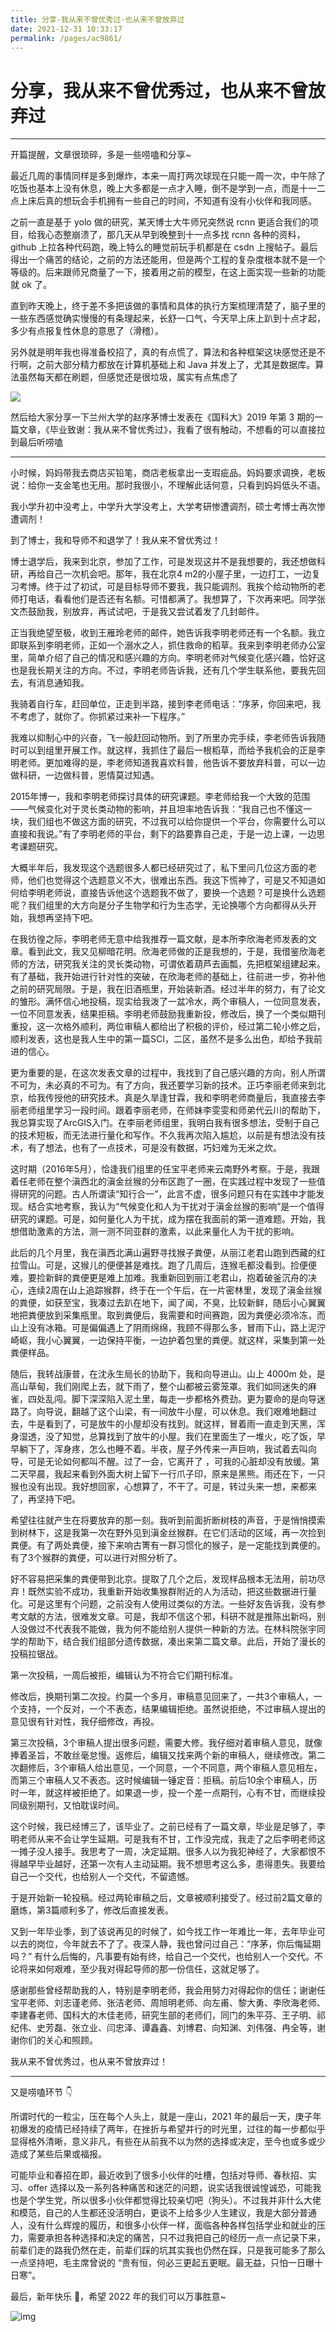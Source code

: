 ```yaml
---
title: 分享-我从来不曾优秀过-也从来不曾放弃过
date: 2021-12-31 10:33:17
permalink: /pages/ac9861/
---
```

# 分享，我从来不曾优秀过，也从来不曾放弃过

---

开篇提醒，文章很琐碎，多是一些唠嗑和分享~

最近几周的事情同样是多到爆炸，本来一周打两次球现在只能一周一次，中午除了吃饭也基本上没有休息，晚上大多都是一点才入睡，倒不是学到一点，而是十一二点上床后真的想玩会手机拥有一些自己的时间，不知道有没有小伙伴和我同感。

之前一直是基于 yolo 做的研究，某天博士大牛师兄突然说 rcnn 更适合我们的项目，给我心态整崩溃了，那几天从早到晚整到十一点多找 rcnn 各种的资料，github 上拉各种代码跑，晚上特么的睡觉前玩手机都是在 csdn 上搜帖子。最后得出一个痛苦的结论，之前的方法还能用，但是两个工程的复杂度根本就不是一个等级的。后来跟师兄商量了一下，接着用之前的模型，在这上面实现一些新的功能就 ok 了。

直到昨天晚上，终于差不多把该做的事情和具体的执行方案梳理清楚了，脑子里的一些东西感觉确实慢慢的有条理起来，长舒一口气，今天早上床上趴到十点才起，多少有点报复性休息的意思了（滑稽）。

另外就是明年我也得准备校招了，真的有点慌了，算法和各种框架这块感觉还是不行啊，之前大部分精力都放在计算机基础上和 Java 并发上了，尤其是数据库。算法虽然每天都在刷题，但感觉还是很垃圾，属实有点焦虑了

![](https://gitee.com/veal98/images/raw/master/img/20211231104542.png)

然后给大家分享一下兰州大学的赵序茅博士发表在《国科大》2019 年第 3 期的一篇文章，《毕业致谢：我从来不曾优秀过》，我看了很有触动，不想看的可以直接拉到最后听唠嗑

---

小时候，妈妈带我去商店买铅笔，商店老板拿出一支瑕疵品。妈妈要求调换，老板说：给你一支金笔也无用。那时我很小，不理解此话何意，只看到妈妈低头不语。


我小学升初中没考上，中学升大学没考上，大学考研惨遭调剂，硕士考博士再次惨遭调剂！


到了博士，我和导师不和退学了！我从来不曾优秀过！


博士退学后，我来到北京，参加了工作，可是发现这并不是我想要的，我还想做科研，再给自己一次机会吧。那年，我在北京4 m2的小屋子里，一边打工，一边复习考博。终于过了初试，可是目标导师不要我，我只能调剂。我挨个给动物所的老师打电话，看看他们是否还有名额。可惜都满了。我想算了，下次再来吧。同学张文杰鼓励我，别放弃，再试试吧，于是我又尝试着发了几封邮件。


正当我绝望至极，收到王雁玲老师的邮件，她告诉我李明老师还有一个名额。我立即联系到李明老师，正如一个溺水之人，抓住救命的稻草。我来到李明老师办公室里，简单介绍了自己的情况和感兴趣的方向。李明老师对气候变化感兴趣，恰好这也是我长期关注的方向。不过，李明老师告诉我，还有几个学生联系他，要我先回去，有消息通知我。


我骑着自行车，赶回单位，正走到半路，接到李老师电话：“序茅，你回来吧，我不考虑了，就你了。你抓紧过来补一下程序。”


我难以抑制心中的兴奋，飞一般赶回动物所。到了所里办完手续，李老师告诉我随时可以到组里开展工作。就这样，我抓住了最后一根稻草，而给予我机会的正是李明老师。更加难得的是，李老师知道我喜欢科普，他告诉不要放弃科普，可以一边做科研，一边做科普，恩情莫过知遇。


2015年博一，我和李明老师探讨具体的研究课题。李老师给我一个大致的范围——气候变化对于灵长类动物的影响，并且坦率地告诉我：“我自己也不懂这一块，我们组也不做这方面的研究，不过我可以给你提供一个平台，你需要什么可以直接和我说。”有了李明老师的平台，剩下的路要靠自己走，于是一边上课，一边思考课题研究。


大概半年后，我发现这个选题很多人都已经研究过了，私下里问几位这方面的老师，他们也觉得这个选题意义不大，很难出东西。我这下慌神了，可是又不知道如何给李明老师说，直接告诉他这个选题我不做了，要换一个选题？可是换什么选题呢？我们组里的大方向是分子生物学和行为生态学，无论换哪个方向都得从头开始，我想再坚持下吧。


在我彷徨之际，李明老师无意中给我推荐一篇文献，是本所李欣海老师发表的文章。看到此文，我又见柳暗花明。欣海老师做的正是我想的，于是，我借鉴欣海老师的方法，研究我关注的灵长类动物，可谓依着葫芦去画瓢，先把框架组建起来。有了基础，我开始进行针对性的突破，在欣海老师的基础上，往前进一步，弥补他之前的研究局限。于是，我在旧酒瓶里，开始装新酒。经过半年的努力，有了论文的雏形。满怀信心地投稿，现实给我泼了一盆冷水，两个审稿人，一位同意发表，一位不同意发表，结果拒稿。李明老师鼓励我重新投，修改后，换了一个类似期刊重投，这一次格外顺利，两位审稿人都给出了积极的评价，经过第二轮小修之后，顺利发表，这也是我人生中的第一篇SCI，二区，虽然不是多么出色，却给予我前进的信心。


更为重要的是，在这次发表文章的过程中，我找到了自己感兴趣的方向，别人所谓不可为，未必真的不可为。有了方向，我还要学习新的技术。正巧李丽老师来到北京，给我传授他的研究技术。真是久旱逢甘霖，我和李明老师商量后，我直接去李丽老师组里学习一段时间。跟着李丽老师，在师妹李雯雯和师弟代云川的帮助下，我总算实现了ArcGIS入门。在李丽老师组里，我明白我有很多想法，受制于自己的技术短板，而无法进行量化和写作。不久我再次陷入尴尬，以前是有想法没有技术，有了想法，也有了一点技术，可是没有数据，巧妇难为无米之炊。


这时期（2016年5月），恰逢我们组里的任宝平老师来云南野外考察。于是，我跟着任老师在整个滇西北的滇金丝猴的分布区跑了一圈，在实践过程中发现了一些值得研究的问题。古人所谓读“知行合一”，此言不虚，很多问题只有在实践中才能发现。结合实地考察，我认为“气候变化和人为干扰对于滇金丝猴的影响”是一个值得研究的课题。可是，如何量化人为干扰，成为摆在我面前的第一道难题。开始，我想借助激素的方法，测一测不同亚群的激素，以此来量化人为干扰的影响。


此后的几个月里，我在滇西北满山遍野寻找猴子粪便，从丽江老君山跑到西藏的红拉雪山。可是，这猴儿的便便甚是难找。跑了几周后，连猴毛都没看到。捡便便难，要捡新鲜的粪便更是难上加难。我重新回到丽江老君山，抱着破釜沉舟的决心，连续2周在山上追踪猴群，终于在一个午后，在一片密林里，发现了滇金丝猴的粪便，如获至宝，我凑过去趴在地下，闻了闻，不臭，比较新鲜，随后小心翼翼地把粪便放到采集瓶里。取到粪便后，我需要和时间赛跑，因为粪便必须冷冻，而山上没有冰箱。可是偏偏遇上了阴雨绵绵，我顾不得那么多，冒雨下山，路上泥泞崎岖，我小心翼翼，一边保持平衡，一边护着包里的粪便。就这样，采集到第一处粪便样品。


随后，我转战康普，在沈永生局长的协助下，我和向导进山。山上 4000m 处，是高山草甸，我们刚爬上去，就下雨了，整个山都被云雾笼罩。我们如同迷失的麻雀，四处乱闯。脚下深深陷入泥土里，每走一步都格外费劲。更为要命的是向导迷路了。向导说，翻越了这个山梁，有一间放牛小屋，可以休息。我们艰难地翻过去，牛是看到了，可是放牛的小屋却没有找到。就这样，冒着雨一直走到天黑，浑身湿透，没了知觉，总算找到了放牛的小屋。我们在里面生了一堆火，吃了饭，早早躺下了，浑身疼，怎么也睡不着。半夜，屋子外传来一声巨响，我试着去叫向导，可是无论如何都叫不醒。过了一会，它离开了 ，可我的心脏却没有放缓。第二天早晨，我起来看到外面大树上留下一行爪子印，原来是黑熊。雨还在下，一只猴也没有出现。我好想回家，心想算了，不干了。可是，转过头来一想，来都来了，再坚持下吧。


希望往往就产生在将要放弃的那一刻。我听到前面折断树枝的声音，于是悄悄摸索到树林下，这是我第一次在野外见到滇金丝猴群。在它们活动的区域，再一次捡到粪便。有了两处粪便，接下来响古箐有一群习惯化的猴子，是一定能找到粪便的。有了3个猴群的粪便，可以进行对照分析了。


好不容易把采集的粪便带到北京。提取了几个之后，发现样品根本无法用，前功尽弃！既然实验不成功，我重新开始收集猴群附近的人为活动，把这些数据进行量化。可是这里有个问题，之前没有人使用过类似的方法。一些好友告诉我，没有参考文献的方法，很难发文章。可是，我却不信这个邪，科研不就是推陈出新吗，别人没做过不代表我不能做，我为何不能给别人提供一种新的方法。在林科院张宇同学的帮助下，结合我们组部分遗传数据，凑出来第二篇文章。此后，开始了漫长的投稿拉锯战。


第一次投稿，一周后被拒，编辑认为不符合它们期刊标准。


修改后，换期刊第二次投。约莫一个多月，审稿意见回来了，一共3个审稿人，一个支持，一个反对，一个不表态，结果编辑拒绝。虽然说拒绝，不过审稿人提出的意见很有针对性，我仔细修改，再投。


第三次投稿，3个审稿人提出很多问题，需要大修。我仔细对着审稿人意见，就像捧着圣旨，不敢丝毫怠慢。返修后，编辑又找来两个新的审稿人，继续修改。第二次翻修后，3个审稿人给出意见，一个同意，一个不同意，两个审稿人意见相左，而第三个审稿人又不表态。这时候编辑一锤定音：拒稿。前后10余个审稿人，历时一年，就这样被拒绝了。如果退一步，投一个差一点期刊，心有不甘，而继续投同级别期刊，又怕耽误时间。


这个时候，我已经博三了，该毕业了。之前已经有了一篇文章，毕业是足够了，李明老师从来不会让学生延期。可是我有不甘，工作没完成，我走了之后李明老师这一摊子没人接手。我思考了一周，决定延期。很多人以为我犯神经了，大家都恨不得越早毕业越好，还第一次有人主动延期。我不想思考这么多，患得患失。我要给自己一个交代，也给别人一个交代，不留遗憾。


于是开始新一轮投稿。经过两轮审稿之后，文章被顺利接受了。经过前2篇文章的磨炼，第3篇顺利多了，修改后直接发表。


又到一年毕业季，到了该说再见的时候了，如今找工作一年难比一年，去年毕业可以去的岗位，今年就去不了了。夜深人静，我也曾问过自己：“序茅，你后悔延期吗？” 有什么后悔的，凡事要有始有终，给自己一个交代，也给别人一个交代。不论将来如何艰难，至少我对得起导师的那一份信任，这就足够了。


感谢那些曾经帮助我的人，特别是李明老师，我会用努力对得起你的信任；谢谢任宝平老师、刘志谨老师、张洁老师、周旭明老师、向左甫、黎大勇、李欣海老师、李建春老师、国科大的木佳老师，研究生部的老师们，同门的朱平芬、王子明、祁纪伟、史芳磊、张立业、闫忠泽、谭鑫鑫、刘博君、向知渊、刘伟强、冉全等，谢谢你们的关心和照顾。


我从来不曾优秀过，也从来不曾放弃过！

---

又是唠嗑环节 👇

所谓时代的一粒尘，压在每个人头上，就是一座山，2021 年的最后一天，庚子年初爆发的疫情已经持续了两年，在挫折与希望并行的时光里，过往的每一步都似乎显得格外清晰，意义非凡，有些在从前我不以为然的选择或决定，至今也或多或少造成了某些后果或福报。

可能毕业和春招在即，最近收到了很多小伙伴的吐槽，包括对导师、春秋招、实习、offer 选择以及一系列各种痛苦和迷茫的问题，说实话我很诚惶诚恐，可能我也是个学生党，所以很多小伙伴都觉得比较亲切吧（狗头）。不过我并非什么大佬和模范，自己的人生都还没活明白，更谈不上给多少人生建议，我是大部分普通人，没有什么辉煌的履历，和很多小伙伴一样，面临各种各样包括学业和就业的压力，需要承担各种选择和决定的痛苦，只不过我把自己的经历一点一点记录下来，前辈们走的路我仍然在走，前辈们踩的坑其实我也仍然在踩，只是我可能多了那么一点坚持吧，毛主席曾说的 “贵有恒，何必三更起五更眠。最无益，只怕一日曝十日寒”。

最后，新年快乐 🎉，希望 2022 年的我们可以万事胜意~

![img](https://gimg2.baidu.com/image_search/src=http%3A%2F%2Fb-ssl.duitang.com%2Fuploads%2Fitem%2F201802%2F17%2F20180217204958_yTteP.thumb.700_0.jpeg&refer=http%3A%2F%2Fb-ssl.duitang.com&app=2002&size=f9999,10000&q=a80&n=0&g=0n&fmt=jpeg?sec=1643513457&t=23fe1011eba7ee80298441db14fca1c5)